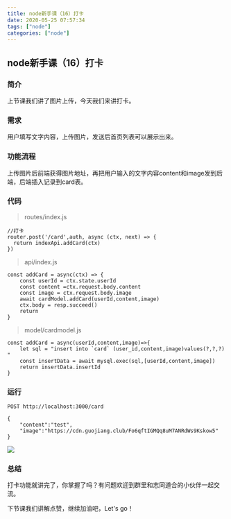 ```yaml
---
title: node新手课（16）打卡
date: 2020-05-25 07:57:34
tags: ["node"]
categories: ["node"]
---
```


## node新手课（16）打卡

### 简介
上节课我们讲了图片上传，今天我们来讲打卡。

### 需求

用户填写文字内容，上传图片，发送后首页列表可以展示出来。

### 功能流程

上传图片后前端获得图片地址，再把用户输入的文字内容content和image发到后端，后端插入记录到card表。

### 代码

> routes/index.js

``` 
//打卡
router.post('/card',auth, async (ctx, next) => {
  return indexApi.addCard(ctx)
})
```

> api/index.js

``` 
const addCard = async(ctx) => {
    const userId = ctx.state.userId
    const content =ctx.request.body.content
    const image = ctx.request.body.image
    await cardModel.addCard(userId,content,image)
    ctx.body = resp.succeed()
    return
}
```

> model/cardmodel.js

``` 
const addCard = async(userId,content,image)=>{
    let sql = "insert into `card` (user_id,content,image)values(?,?,?) "
    const insertData = await mysql.exec(sql,[userId,content,image]) 
    return insertData.insertId
}
```

### 运行

``` 
POST http://localhost:3000/card

{
    "content":"test",
    "image":"https://cdn.guojiang.club/Fo6qftIGMQq8uM7ANRdWs9Kskow5"
}
```

![](https://cdn.guojiang.club/Fo6qftIGMQq8uM7ANRdWs9Kskow5)

### 总结

打卡功能就讲完了，你掌握了吗？有问题欢迎到群里和志同道合的小伙伴一起交流。

下节课我们讲解点赞，继续加油吧，Let's go！
